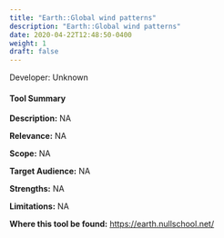 ```yaml
---
title: "Earth::Global wind patterns"
description: "Earth::Global wind patterns"
date: 2020-04-22T12:48:50-0400
weight: 1
draft: false
---
```

Developer: Unknown

#### Tool Summary
**Description:** NA

**Relevance:** NA

**Scope:** NA

**Target Audience:** NA

**Strengths:** NA

**Limitations:** NA

**Where this tool be found:** https://earth.nullschool.net/
